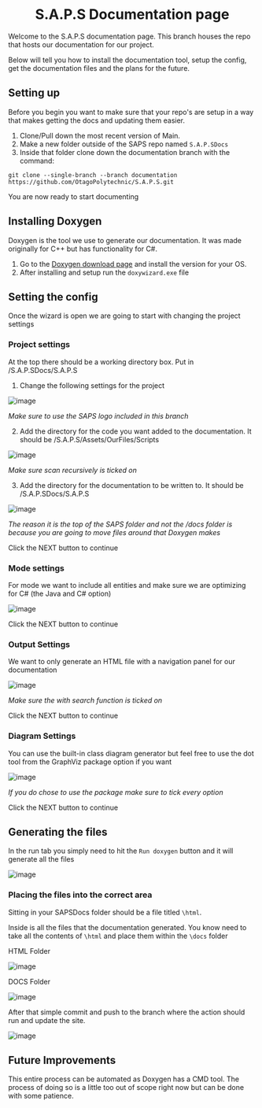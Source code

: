 <h1 align="center">S.A.P.S Documentation page</h1>


Welcome to the S.A.P.S documentation page. This branch houses the repo that hosts our documentation for our project.

Below will tell you how to install the documentation tool, setup the config, get the documentation files and the plans for the future.

<h2>Setting up</h2>

Before you begin you want to make sure that your repo's are setup in a way that makes getting the docs and updating them easier.

1. Clone/Pull down the most recent version of Main.
2. Make a new folder outside of the SAPS repo named `S.A.P.SDocs`
3. Inside that folder clone down the documentation branch with the command:

`git clone --single-branch --branch documentation https://github.com/OtagoPolytechnic/S.A.P.S.git`

You are now ready to start documenting

<h2>Installing Doxygen</h2>
Doxygen is the tool we use to generate our documentation. It was made originally for C++ but has functionality for C#.

1. Go to the [Doxygen download page](https://doxygen.nl/download.html) and install the version for your OS.
2. After installing and setup run the `doxywizard.exe` file

<h2>Setting the config</h2>

Once the wizard is open we are going to start with changing the project settings

<h3>Project settings</h3>

At the top there should be a working directory box. Put in /S.A.P.SDocs/S.A.P.S 

1. Change the following settings for the project

![image](https://github.com/user-attachments/assets/20997be0-faea-4b2f-90a1-e29d936c152a)

*Make sure to use the SAPS logo included in this branch*

2. Add the directory for the code you want added to the documentation. It should be /S.A.P.S/Assets/OurFiles/Scripts

![image](https://github.com/user-attachments/assets/c4be6a03-64f8-4f51-aa17-80bd580034b7)

*Make sure scan recursively is ticked on*

3. Add the directory for the documentation to be written to. It should be /S.A.P.SDocs/S.A.P.S

![image](https://github.com/user-attachments/assets/a841ca04-9253-4f4d-b0fe-8728629f87ca)

*The reason it is the top of the SAPS folder and not the /docs folder is because you are going to move files around that Doxygen makes*

Click the NEXT button to continue

<h3>Mode settings</h3>

For mode we want to include all entities and make sure we are optimizing for C# (the Java and C# option)

![image](https://github.com/user-attachments/assets/d80033aa-579c-4f76-b0fb-bcd48f25b2b2)

Click the NEXT button to continue

<h3>Output Settings</h3>

We want to only generate an HTML file with a navigation panel for our documentation

![image](https://github.com/user-attachments/assets/cdeb3d7d-86d5-4725-88b2-33b44601bbfa)

*Make sure the with search function is ticked on*

Click the NEXT button to continue

<h3>Diagram Settings</h3>

You can use the built-in class diagram generator but feel free to use the dot tool from the GraphViz package option if you want

![image](https://github.com/user-attachments/assets/c1bd197a-dad0-4680-8407-ac33a55d551e)

*If you do chose to use the package make sure to tick every option*


Click the NEXT button to continue

<h2>Generating the files</h2>

In the run tab you simply need to hit the `Run doxygen` button and it will generate all the files

![image](https://github.com/user-attachments/assets/6661c9cc-107d-4a67-ae04-6a1a8a1532ad)

<h3>Placing the files into the correct area</h3>

Sitting in your SAPSDocs folder should be a file titled `\html`.

Inside is all the files that the documentation generated. You know need to take all the contents of `\html` and place them within the `\docs` folder

HTML Folder

![image](https://github.com/user-attachments/assets/552c75ce-dd37-4c51-b69a-fac20cbc1f74)

DOCS Folder

![image](https://github.com/user-attachments/assets/16d656b6-c07a-461a-a303-7f450a3f6d25)

After that simple commit and push to the branch where the action should run and update the site.

![image](https://github.com/user-attachments/assets/7c72dee3-9ed2-40d1-927b-f78ceb675f7d)

<h2>Future Improvements</h2>

This entire process can be automated as Doxygen has a CMD tool. The process of doing so is a little too out of scope right now but can be done with some patience.

